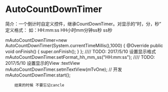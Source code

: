 # AutoCountDownTimer
简介：一个倒计时自定义控件，继承CountDownTimer。对显示的“时，分，秒” 定义格式：
如：HH:mm:ss
    HH小时mm分钟ss秒
    ss秒
    
 mAutoCountDownTimer=new AutoCountDownTimer(System.currentTimeMillis(),1000) {
            @Override
            public void onFinish() {
                super.onFinish();
            }
        };
        //// TODO: 2017/5/10 设置显示格式 
        mAutoCountDownTimer.setFormat_hh_mm_ss("HH:mm:ss");
        //// TODO: 2017/5/10 设置显示的View :textView 
        mAutoCountDownTimer.setmTextView(mTvOne);
        // 开发
        mAutoCountDownTimer.start();
        
        结束的时候 不要忘记cancle
